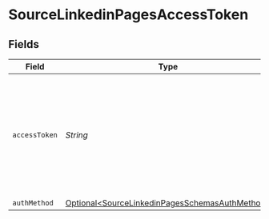 # SourceLinkedinPagesAccessToken


## Fields

| Field                                                                                                                                                                                | Type                                                                                                                                                                                 | Required                                                                                                                                                                             | Description                                                                                                                                                                          |
| ------------------------------------------------------------------------------------------------------------------------------------------------------------------------------------ | ------------------------------------------------------------------------------------------------------------------------------------------------------------------------------------ | ------------------------------------------------------------------------------------------------------------------------------------------------------------------------------------ | ------------------------------------------------------------------------------------------------------------------------------------------------------------------------------------ |
| `accessToken`                                                                                                                                                                        | *String*                                                                                                                                                                             | :heavy_check_mark:                                                                                                                                                                   | The token value generated using the LinkedIn Developers OAuth Token Tools. See the <a href="https://docs.airbyte.com/integrations/sources/linkedin-pages/">docs</a> to obtain yours. |
| `authMethod`                                                                                                                                                                         | [Optional\<SourceLinkedinPagesSchemasAuthMethod>](../../models/shared/SourceLinkedinPagesSchemasAuthMethod.md)                                                                       | :heavy_minus_sign:                                                                                                                                                                   | N/A                                                                                                                                                                                  |